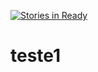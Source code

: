 [![Stories in Ready](https://badge.waffle.io/marciomazza/teste1.png?label=ready&title=Ready)](https://waffle.io/marciomazza/teste1)
# teste1

